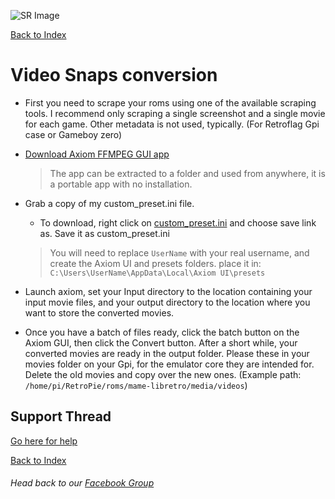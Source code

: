 ![SR Image](https://sinisterspatula.github.io/SuperRetropieGuides/images/SRimage-short.jpg)

[Back to Index](https://sinisterspatula.github.io/SuperRetropieGuides/)

# Video Snaps conversion

* First you need to scrape your roms using one of the available scraping tools.  I recommend only scraping a single screenshot and a single movie for each game.  Other metadata is not used, typically.  (For Retroflag Gpi case or Gameboy zero)

* [Download Axiom FFMPEG GUI app](https://github.com/MattMcManis/Axiom/releases/download/v1.7.6.0-alpha/Axiom.FFmpeg.7z)

  > The app can be extracted to a folder and used from anywhere, it is a portable app with no installation.
  
* Grab a copy of my custom_preset.ini file.

    * To download, right click on [custom_preset.ini](https://github.com/SinisterSpatula/SuperRetropieGuides/raw/master/data/Custom%20Preset.ini) and choose save link as.  Save it as custom_preset.ini
  
  > You will need to replace `UserName` with your real username, and create the Axiom UI and presets folders.  place it in: `C:\Users\UserName\AppData\Local\Axiom UI\presets`
  
* Launch axiom, set your Input directory to the location containing your input movie files, and your output directory to the location where you want to store the converted movies.

* Once you have a batch of files ready, click the batch button on the Axiom GUI, then click the Convert button.  After a short while, your converted movies are ready in the output folder.  Please these in your movies folder on your Gpi, for the emulator core they are intended for.  Delete the old movies and copy over the new ones.  (Example path: `/home/pi/RetroPie/roms/mame-libretro/media/videos`)



## Support Thread
[Go here for help](https://www.facebook.com/groups/SuperRetroPie/permalink/2469356526684659/)

[Back to Index](https://sinisterspatula.github.io/SuperRetropieGuides/)

###### Head back to our [Facebook Group](https://www.facebook.com/groups/SuperRetroPie/)
